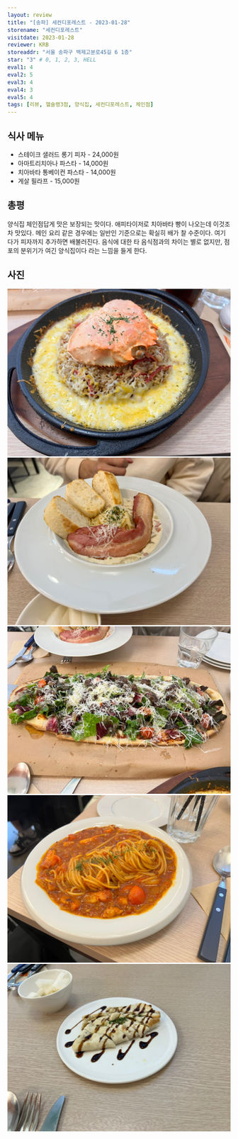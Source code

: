 ```yaml
---
layout: review
title: "[송파] 세컨디포레스트 - 2023-01-28"
storename: "세컨디포레스트"
visitdate: 2023-01-28
reviewer: KRB
storeaddr: "서울 송파구 백제고분로45길 6 1층"
star: "3" # 0, 1, 2, 3, HELL
eval1: 4
eval2: 5
eval3: 4
eval4: 3
eval5: 4
tags: [리뷰, 헬슐랭3점, 양식집, 세컨디포레스트, 체인점]
---
```


## 식사 메뉴

- 스테이크 샐러드 롱기 피자 - 24,000원
- 아마트리치아나 파스타 - 14,000원
- 치아바타 통베이컨 파스타 - 14,000원
- 게살 필라프 - 15,000원

## 총평

양식집 체인점답게 맛은 보장되는 맛이다. 애피타이저로 치아바타 빵이 나오는데 이것조차 맛있다. 메인 요리 같은 경우에는 일반인 기준으로는 확실히 배가 찰 수준이다. 여기다가 피자까지 추가하면 배불러진다. 음식에 대한 타 음식점과의 차이는 별로 없지만, 점포의 분위기가 여긴 양식집이다 라는 느낌을 들게 한다.

## 사진

![](/img/20230128secondforest1.jpg)
![](/img/20230128secondforest2.jpg)
![](/img/20230128secondforest3.jpg)
![](/img/20230128secondforest4.jpg)
![](/img/20230128secondforest5.jpg)